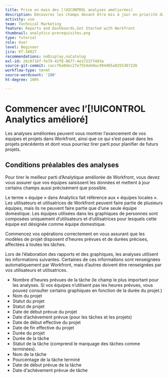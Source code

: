 ```yaml
---
title: Prise en main des [!UICONTROL analyses améliorées]
description: Découvrez les champs devant être mis à jour en priorité dans Workfront afin de permettre aux analyses améliorées de vous montrer l’avancement de vos équipes et projets.
activity: use
team: Technical Marketing
feature: Reports and Dashboards,Get Started with Workfront
thumbnail: analytics-prerequisites.png
type: Tutorial
role: User
level: Beginner
jira: KT-10027
recommendations: noDisplay,noCatalog
exl-id: 26c071bf-fe79-42f8-8677-4e172377483a
source-git-commit: cacc76a0dec27e7554eb0ac494d65a9255367226
workflow-type: tm+mt
source-wordcount: '280'
ht-degree: 100%

---
```


# Commencer avec l’[!UICONTROL Analytics amélioré]

Les analyses améliorées peuvent vous montrer l’avancement de vos équipes et projets dans Workfront, ainsi que ce qui s’est passé dans les projets précédents et dont vous pourriez tirer parti pour planifier de futurs projets.

## Conditions préalables des analyses

Pour tirer le meilleur parti d’Analytique améliorée de Workfront, vous devez vous assurer que vos équipes saisissent les données et mettent à jour certains champs aussi précisément que possible.

Le terme « équipe » dans Analytics fait référence aux « équipes locales ». Les utilisateurs et utilisatrices de Workfront peuvent faire partie de plusieurs équipes, mais ils ne peuvent faire partie que d’une seule équipe domestique. Les équipes utilisées dans les graphiques de personnes sont composées uniquement d’utilisateurs et d’utilisatrices pour lesquels cette équipe est désignée comme équipe domestique.

Commencez vos opérations correctement en vous assurant que les modèles de projet disposent d’heures prévues et de durées précises, affectées à toutes les tâches.

Lors de l’élaboration des rapports et des graphiques, les analyses utilisent les informations suivantes. Certaines de ces informations sont renseignées automatiquement par Workfront, mais d’autres doivent être renseignées par vos utilisateurs et utilisatrices.

* Nombre d’heures prévues de la tâche (le champ le plus important pour les analyses. Si vos équipes n’utilisent pas les heures prévues, vous pouvez consulter certains graphiques en fonction de la durée du projet.)
* Nom du projet
* Statut du projet
* Statut de projet
* Date de début prévue du projet
* Date d’achèvement prévue (pour les tâches et les projets)
* Date de début effective du projet
* Date de fin effective du projet
* Durée du projet
* Durée de la tâche
* Statut de la tâche (comprend le marquage des tâches comme terminées).
* Nom de la tâche
* Pourcentage de la tâche terminé
* Date de début prévue de la tâche
* Date d&#39;achèvement prévue de tâche
